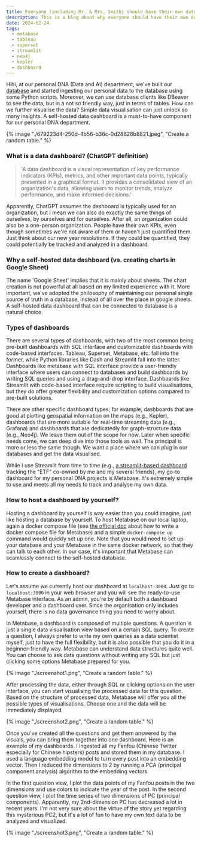 ```yaml
---
title: Everyone (including Mr. & Mrs. Smith) should have their own data dashboards.
description: This is a blog about why everyone should have their own data dashboards and how they can build it from scratch.
date: 2024-02-24
tags:
  - metabase
  - tableau
  - superset
  - streamlit
  - neo4j
  - kepler
  - dashboard
---
```

Hihi, at our personal DNA (Data and AI) department, we've built our <a href="https://bellowswang.github.io/blog/database/">database</a> and started ingesting our personal data to the database using some Python scripts. Moreover, we can use database clients like DBeaver to see the data, but in a not so friendly way, just in terms of tables. How can we further visualise the data? Simple data visualisation can just unlock so many insights. A self-hosted data dashboard is a must-to-have component for our personal DNA department.

{% image "./679223d4-250d-4b56-b36c-0d28628b8821.jpeg", "Create a random table." %}

### What is a data dashboard? (ChatGPT definition)
> 'A data dashboard is a visual representation of key performance indicators (KPIs), metrics, and other important data points, typically presented in a graphical format. It provides a consolidated view of an organization's data, allowing users to monitor trends, analyze performance, and make informed decisions.'

Apparently, ChatGPT assumes the dashboard is typically used for an organization, but I mean we can also do exactly the same things of ourselves, by ourselves and for ourselves. After all, an organization could also be a one-person organization. People have their own KPIs, even though sometimes we're not aware of them or haven't just quantified them. Just think about our new year resolutions. If they could be quantified, they could potentially be tracked and analyzed in a dashboard.

### Why a self-hosted data dashboard (vs. creating charts in Google Sheet)
The name 'Google Sheet' implies that it is mainly about sheets. The chart creation is not powerful at all based on my limited experience with it. More important, we've adopted the philosophy of maintaining our personal single source of truth in a database, instead of all over the place in google sheets. A self-hosted data dashboard that can be connected to database is a natural choice.

### Types of dashboards
There are several types of dashboards, with two of the most common being pre-built dashboards with SQL interface and customizable dashboards with code-based interfaces. Tableau, Superset, Metabase, etc. fall into the former, while Python libraries like Dash and Streamlit fall into the latter. Dashboards like metabase with SQL interface provide a user-friendly interface where users can connect to databases and build dashboards by writing SQL queries and using a drag-and-drop interface. Dashboards like Streamlit with code-based interface require scripting to build visualisations, but they do offer greater flexibility and customization options compared to pre-built solutions.

There are other specific dashboard types, for example, dashboards that are good at plotting geospatial information on the maps (e.g., Kepler), dashboards that are more suitable for real-time streaming data (e.g., Grafana) and dashboards that are dedicatedly for graph-structure data (e.g., Neo4j). We leave them out of the scope for now. Later when specific needs come, we can deep dive into those tools as well. The principal is more or less the same though. We want a place where we can plug in our databases and get the data visualised.

While I use Streamlit from time to time (e.g., <a href="https://github.com/bellowswang/shabbyetf">a streamlit-based dashboard</a> tracking the "ETF" co-owned by me and my several friends), my go-to dashboard for my personal DNA projects is Metabase. It's extremely simple to use and meets all my needs to track and analyse my own data.

### How to host a dashboard by yourself?
Hosting a dashboard by yourself is way easier than you could imagine, just like hosting a database by yourself. To host Metabase on our local laptop, again a docker compose file (see <a href="https://www.metabase.com/docs/latest/installation-and-operation/running-metabase-on-docker">the official doc</a> about how to write a docker compose file for Metabase) and a simple <code class="language-">docker-compose up</code> command would quickly set up one. Note that you would need to set up your database and your Metabase in the same docker network, so that they can talk to each other. In our case, it's important that Metabase can seamlessly connect to the self-hosted database.

### How to create a dashboard?
Let's assume we currently host our dashboard at <code class="language-">localhost:3000</code>. Just go to <code class="language-">localhost:3000</code> in your web browser and you will see the ready-to-use Metabase interface. As an admin, you're by default both a dashboard developer and a dashboard user. Since the organisation only includes yourself, there is no data governance thing you need to worry about.

In Metabase, a dashboard is composed of multiple questions. A question is just a single data visualisation view based on a certain SQL query. To create a question, I always prefer to write my own queries as a data scientist myself, just to have the full flexibility, but it is also possible that you do it in a beginner-friendly way. Metabase can understand data structures quite well. You can choose to ask data questions without writing any SQL but just clicking some options Metabase prepared for you.

{% image "./screenshot1.png", "Create a random table." %}

After processing the data, either through SQL or clicking options on the user interface, you can start visualising the processed data for this question. Based on the structure of processed data, Metabase will offer you all the possible types of visualisations. Choose one and the data will be immediately displayed.

{% image "./screenshot2.png", "Create a random table." %}

Once you've created all the questions and get them answered by the visuals, you can bring them together into one dashboard. Here is an example of my dashboards. I ingested all my Fanfou (Chinese Twitter especially for Chinese hipsters) posts and stored them in my database. I used a language embedding model to turn every post into an embedding vector. Then I reduced the dimensions to 2 by running a PCA (principal component analysis) algorithm to the embedding vectors.

In the first question view, I plot the data points of my Fanfou posts in the two dimensions and use colors to indicate the year of the post. In the second question view, I plot the time series of two dimensions of PC (principal components). Apparently, my 2nd-dimension PC has decreased a lot in recent years. I'm not very sure about the virtue of the story yet regarding this mysterious PC2, but it's a lot of fun to have my own text data to be analyzed and visualized.

{% image "./screenshot3.png", "Create a random table." %}
